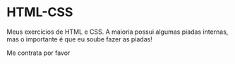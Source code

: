 # HTML-CSS
 Meus exercícios de HTML e CSS. A maioria possui algumas piadas internas, mas o importante é que eu soube fazer as piadas!

 Me contrata por favor 
